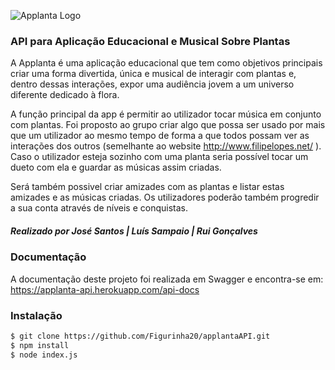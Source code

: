 ![Applanta Logo](https://cdn.discordapp.com/attachments/639847770093781022/788788141158825984/gradiente2.png)

### API para Aplicação Educacional e Musical Sobre Plantas

A Applanta é uma aplicação educacional que tem como objetivos principais criar uma forma divertida, única e musical de interagir com plantas e, dentro dessas interações, expor uma audiência jovem a um universo diferente dedicado à flora.

A função principal da app é permitir ao utilizador tocar música em conjunto com plantas. Foi proposto ao grupo criar algo que possa ser usado por mais que um utilizador ao mesmo tempo de forma a que todos possam ver as interações dos outros (semelhante ao website http://www.filipelopes.net/ ). Caso o utilizador esteja sozinho com uma planta seria possível tocar um dueto com ela e guardar as músicas assim criadas.

Será também possivel criar amizades com as plantas e listar estas amizades e as músicas criadas. Os utilizadores poderão também progredir a sua conta através de níveis e conquistas.

##### Realizado por José Santos | Luís Sampaio | Rui Gonçalves


### Documentação
A documentação deste projeto foi realizada em Swagger e encontra-se em:
https://applanta-api.herokuapp.com/api-docs

### Instalação 

```sh
$ git clone https://github.com/Figurinha20/applantaAPI.git
$ npm install
$ node index.js
```
